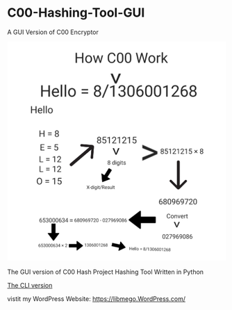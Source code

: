 # C00-Hashing-Tool-GUI
A GUI Version of C00 Encryptor

![Alt text](C00EP_Blueprint.png)

The GUI version of C00 Hash Project Hashing Tool Written in Python

[The CLI version](https://github.com/LibMego-Official-Githu-B/C00-Encryption-Project-C00EP-Encryptor-Tool)

vistit my WordPress Website: https://libmego.WordPress.com/
